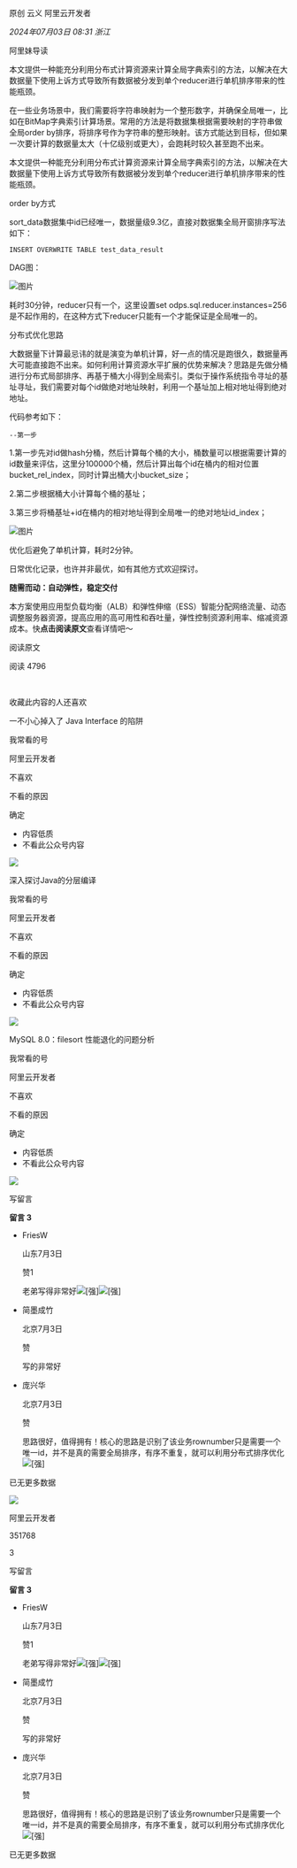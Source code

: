 原创 云义 阿里云开发者

_2024年07月03日 08:31_ _浙江_

阿里妹导读

本文提供一种能充分利用分布式计算资源来计算全局字典索引的方法，以解决在大数据量下使用上诉方式导致所有数据被分发到单个reducer进行单机排序带来的性能瓶颈。

在一些业务场景中，我们需要将字符串映射为一个整形数字，并确保全局唯一，比如在BitMap字典索引计算场景。常用的方法是将数据集根据需要映射的字符串做全局order by排序，将排序号作为字符串的整形映射。该方式能达到目标，但如果一次要计算的数据量太大（十亿级别或更大），会跑耗时较久甚至跑不出来。﻿

本文提供一种能充分利用分布式计算资源来计算全局字典索引的方法，以解决在大数据量下使用上诉方式导致所有数据被分发到单个reducer进行单机排序带来的性能瓶颈。

order by方式

sort_data数据集中id已经唯一，数据量级9.3亿，直接对数据集全局开窗排序写法如下：

```
INSERT OVERWRITE TABLE test_data_result
```

DAG图：

﻿![图片](https://mmbiz.qpic.cn/mmbiz_jpg/Z6bicxIx5naLyomiaArtXicGveNftVqOPzAG3z2UUXnx2ZficFzEXtYYMc0h8ibH1nfHRia2puyZPJibZERg1Z4v2a9cQ/640?wx_fmt=other&from=appmsg&tp=wxpic&wxfrom=5&wx_lazy=1&wx_co=1)﻿

耗时30分钟，reducer只有一个，这里设置set odps.sql.reducer.instances=256是不起作用的，在这种方式下reducer只能有一个才能保证是全局唯一的。

分布式优化思路

大数据量下计算最忌讳的就是演变为单机计算，好一点的情况是跑很久，数据量再大可能直接跑不出来。如何利用计算资源水平扩展的优势来解决？思路是先做分桶进行分布式局部排序、再基于桶大小得到全局索引。类似于操作系统指令寻址的基址寻址，我们需要对每个id做绝对地址映射，利用一个基址加上相对地址得到绝对地址。

代码参考如下：

```
--第一步
```

1.第一步先对id做hash分桶，然后计算每个桶的大小，桶数量可以根据需要计算的id数量来评估，这里分100000个桶，然后计算出每个id在桶内的相对位置bucket_rel_index，同时计算出桶大小bucket_size；

2.第二步根据桶大小计算每个桶的基址；

3.第三步将桶基址+id在桶内的相对地址得到全局唯一的绝对地址id_index；

﻿![图片](https://mmbiz.qpic.cn/mmbiz_jpg/Z6bicxIx5naLyomiaArtXicGveNftVqOPzAMW5qepbeqEEX8RiaqZkA6vXlMvIA7f8VZeicSozYXtc8oTAIcbtbHiciaQ/640?wx_fmt=other&from=appmsg&tp=wxpic&wxfrom=5&wx_lazy=1&wx_co=1)﻿

优化后避免了单机计算，耗时2分钟。﻿

日常优化记录，也许并非最优，如有其他方式欢迎探讨。

**随需而动：自动弹性，稳定交付**

本方案使用应用型负载均衡（ALB）和弹性伸缩（ESS）智能分配网络流量、动态调整服务器资源，提高应用的高可用性和吞吐量，弹性控制资源利用率、缩减资源成本。快**点击阅读原文**查看详情吧～

阅读原文

阅读 4796

​

收藏此内容的人还喜欢

一不小心掉入了 Java Interface 的陷阱

我常看的号

阿里云开发者

不喜欢

不看的原因

确定

- 内容低质
- 不看此公众号内容

![](https://mmbiz.qpic.cn/mmbiz_jpg/Z6bicxIx5naLL5Pm94K2TQ50LMMmR3T4adbUbCRtZcpe2ZTSSNqIl8BZAtLsogOicgJ6AKYtr9pXgXP4dYcL3eVg/0?wx_fmt=jpeg&tp=wxpic)

深入探讨Java的分层编译

我常看的号

阿里云开发者

不喜欢

不看的原因

确定

- 内容低质
- 不看此公众号内容

![](https://mmbiz.qpic.cn/mmbiz_jpg/Z6bicxIx5naLcrdexmrT5Dc5PftUvDIW8Fpyu8vDAxUkBpuxV31Y50NZWtIJibBApNpVJOauHriamy56T6jblEeww/0?wx_fmt=jpeg&tp=wxpic)

MySQL 8.0：filesort 性能退化的问题分析

我常看的号

阿里云开发者

不喜欢

不看的原因

确定

- 内容低质
- 不看此公众号内容

![](https://mmbiz.qpic.cn/mmbiz_jpg/Z6bicxIx5naKUlu2HvmqF0xcwteNJvQ8xCR7Xla7ibjkBlpSqfpN3fXoEGFwxfCJgMqtn9q771p0olDuqWQJt1rw/0?wx_fmt=jpeg&tp=wxpic)

写留言

**留言 3**

- FriesW

  山东7月3日

  赞1

  老弟写得非常好![[强]](https://res.wx.qq.com/mpres/zh_CN/htmledition/comm_htmledition/images/pic/common/pic_blank.gif)![[强]](https://res.wx.qq.com/mpres/zh_CN/htmledition/comm_htmledition/images/pic/common/pic_blank.gif)

- 简墨成竹

  北京7月3日

  赞

  写的非常好

- 庞兴华

  北京7月3日

  赞

  思路很好，值得拥有！核心的思路是识别了该业务rownumber只是需要一个唯一id，并不是真的需要全局排序，有序不重复，就可以利用分布式排序优化![[强]](https://res.wx.qq.com/mpres/zh_CN/htmledition/comm_htmledition/images/pic/common/pic_blank.gif)

已无更多数据

[](javacript:;)

![](http://mmbiz.qpic.cn/mmbiz_png/Z6bicxIx5naI1jwOfnA1w4PL2LhwNia76vBRfzqaQVVVlqiaLjmWYQXHsn1FqBHhuGVcxEHjxE9tibBFBjcB352fhQ/300?wx_fmt=png&wxfrom=18)

阿里云开发者

351768

3

写留言

**留言 3**

- FriesW

  山东7月3日

  赞1

  老弟写得非常好![[强]](https://res.wx.qq.com/mpres/zh_CN/htmledition/comm_htmledition/images/pic/common/pic_blank.gif)![[强]](https://res.wx.qq.com/mpres/zh_CN/htmledition/comm_htmledition/images/pic/common/pic_blank.gif)

- 简墨成竹

  北京7月3日

  赞

  写的非常好

- 庞兴华

  北京7月3日

  赞

  思路很好，值得拥有！核心的思路是识别了该业务rownumber只是需要一个唯一id，并不是真的需要全局排序，有序不重复，就可以利用分布式排序优化![[强]](https://res.wx.qq.com/mpres/zh_CN/htmledition/comm_htmledition/images/pic/common/pic_blank.gif)

已无更多数据
